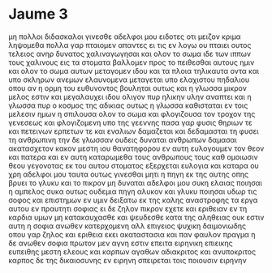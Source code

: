 # Jaume 3
μη πολλοι διδασκαλοι γινεσθε αδελφοι μου ειδοτες οτι μειζον κριμα ληψομεθα 
πολλα γαρ πταιομεν απαντες ει τις εν λογω ου πταιει ουτος τελειος ανηρ δυνατος χαλιναγωγησαι και ολον το σωμα
ιδε των ιππων τους χαλινους εις τα στοματα βαλλομεν προς το πειθεσθαι αυτους ημιν και ολον το σωμα αυτων μεταγομεν
ιδου και τα πλοια τηλικαυτα οντα και υπο σκληρων ανεμων ελαυνομενα μεταγεται υπο ελαχιστου πηδαλιου οπου αν η ορμη του ευθυνοντος βουληται
ουτως και η γλωσσα μικρον μελος εστιν και μεγαλαυχει ιδου ολιγον πυρ ηλικην υλην αναπτει
και η γλωσσα πυρ ο κοσμος της αδικιας ουτως η γλωσσα καθισταται εν τοις μελεσιν ημων η σπιλουσα ολον το σωμα και φλογιζουσα τον τροχον της γενεσεως και φλογιζομενη υπο της γεεννης
πασα γαρ φυσις θηριων τε και πετεινων ερπετων τε και εναλιων δαμαζεται και δεδαμασται τη φυσει τη ανθρωπινη
την δε γλωσσαν ουδεις δυναται ανθρωπων δαμασαι ακατασχετον κακον μεστη ιου θανατηφορου
εν αυτη ευλογουμεν τον θεον και πατερα και εν αυτη καταρωμεθα τους ανθρωπους τους καθ ομοιωσιν θεου γεγονοτας
εκ του αυτου στοματος εξερχεται ευλογια και καταρα ου χρη αδελφοι μου ταυτα ουτως γινεσθαι
μητι η πηγη εκ της αυτης οπης βρυει το γλυκυ και το πικρον
μη δυναται αδελφοι μου συκη ελαιας ποιησαι η αμπελος συκα ουτως ουδεμια πηγη αλυκον και γλυκυ ποιησαι υδωρ
τις σοφος και επιστημων εν υμιν δειξατω εκ της καλης αναστροφης τα εργα αυτου εν πραυτητι σοφιας
ει δε ζηλον πικρον εχετε και εριθειαν εν τη καρδια υμων μη κατακαυχασθε και ψευδεσθε κατα της αληθειας
ουκ εστιν αυτη η σοφια ανωθεν κατερχομενη αλλ επιγειος ψυχικη δαιμονιωδης 
οπου γαρ ζηλος και εριθεια εκει ακαταστασια και παν φαυλον πραγμα
η δε ανωθεν σοφια πρωτον μεν αγνη εστιν επειτα ειρηνικη επιεικης ευπειθης μεστη ελεους και καρπων αγαθων αδιακριτος και ανυποκριτος
καρπος δε της δικαιοσυνης εν ειρηνη σπειρεται τοις ποιουσιν ειρηνην
